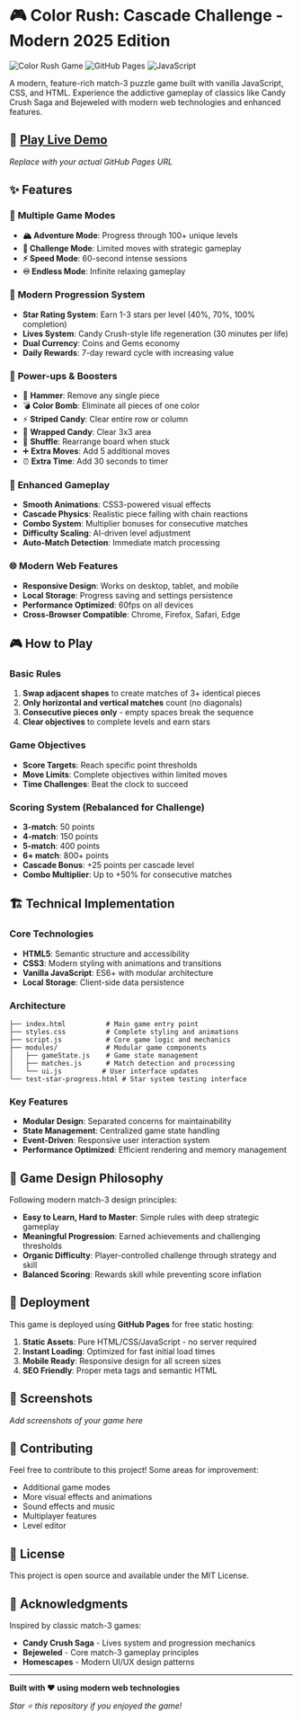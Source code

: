 # 🎮 Color Rush: Cascade Challenge - Modern 2025 Edition

![Color Rush Game](https://img.shields.io/badge/Game-Match--3-brightgreen) ![GitHub Pages](https://img.shields.io/badge/Deploy-GitHub%20Pages-blue) ![JavaScript](https://img.shields.io/badge/JavaScript-ES6+-yellow)

A modern, feature-rich match-3 puzzle game built with vanilla JavaScript, CSS, and HTML. Experience the addictive gameplay of classics like Candy Crush Saga and Bejeweled with modern web technologies and enhanced features.

## 🚀 **[Play Live Demo](https://YOUR_USERNAME.github.io/YOUR_REPO_NAME/)**
*Replace with your actual GitHub Pages URL*

## ✨ Features

### 🎯 **Multiple Game Modes**
- **🏔️ Adventure Mode**: Progress through 100+ unique levels
- **🎯 Challenge Mode**: Limited moves with strategic gameplay
- **⚡ Speed Mode**: 60-second intense sessions
- **♾️ Endless Mode**: Infinite relaxing gameplay

### 🌟 **Modern Progression System**
- **Star Rating System**: Earn 1-3 stars per level (40%, 70%, 100% completion)
- **Lives System**: Candy Crush-style life regeneration (30 minutes per life)
- **Dual Currency**: Coins and Gems economy
- **Daily Rewards**: 7-day reward cycle with increasing value

### 🔧 **Power-ups & Boosters**
- 🔨 **Hammer**: Remove any single piece
- 💣 **Color Bomb**: Eliminate all pieces of one color
- ⚡ **Striped Candy**: Clear entire row or column
- 💫 **Wrapped Candy**: Clear 3x3 area
- 🔀 **Shuffle**: Rearrange board when stuck
- ➕ **Extra Moves**: Add 5 additional moves
- ⏰ **Extra Time**: Add 30 seconds to timer

### 🎨 **Enhanced Gameplay**
- **Smooth Animations**: CSS3-powered visual effects
- **Cascade Physics**: Realistic piece falling with chain reactions
- **Combo System**: Multiplier bonuses for consecutive matches
- **Difficulty Scaling**: AI-driven level adjustment
- **Auto-Match Detection**: Immediate match processing

### 🌐 **Modern Web Features**
- **Responsive Design**: Works on desktop, tablet, and mobile
- **Local Storage**: Progress saving and settings persistence
- **Performance Optimized**: 60fps on all devices
- **Cross-Browser Compatible**: Chrome, Firefox, Safari, Edge

## 🎮 How to Play

### Basic Rules
1. **Swap adjacent shapes** to create matches of 3+ identical pieces
2. **Only horizontal and vertical matches** count (no diagonals)
3. **Consecutive pieces only** - empty spaces break the sequence
4. **Clear objectives** to complete levels and earn stars

### Game Objectives
- **Score Targets**: Reach specific point thresholds
- **Move Limits**: Complete objectives within limited moves
- **Time Challenges**: Beat the clock to succeed

### Scoring System (Rebalanced for Challenge)
- **3-match**: 50 points
- **4-match**: 150 points
- **5-match**: 400 points
- **6+ match**: 800+ points
- **Cascade Bonus**: +25 points per cascade level
- **Combo Multiplier**: Up to +50% for consecutive matches

## 🏗️ Technical Implementation

### Core Technologies
- **HTML5**: Semantic structure and accessibility
- **CSS3**: Modern styling with animations and transitions
- **Vanilla JavaScript**: ES6+ with modular architecture
- **Local Storage**: Client-side data persistence

### Architecture
```
├── index.html          # Main game entry point
├── styles.css          # Complete styling and animations
├── script.js           # Core game logic and mechanics
├── modules/            # Modular game components
│   ├── gameState.js    # Game state management
│   ├── matches.js      # Match detection and processing
│   └── ui.js          # User interface updates
└── test-star-progress.html # Star system testing interface
```

### Key Features
- **Modular Design**: Separated concerns for maintainability
- **State Management**: Centralized game state handling
- **Event-Driven**: Responsive user interaction system
- **Performance Optimized**: Efficient rendering and memory management

## 🎯 Game Design Philosophy

Following modern match-3 design principles:
- **Easy to Learn, Hard to Master**: Simple rules with deep strategic gameplay
- **Meaningful Progression**: Earned achievements and challenging thresholds
- **Organic Difficulty**: Player-controlled challenge through strategy and skill
- **Balanced Scoring**: Rewards skill while preventing score inflation

## 🚀 Deployment

This game is deployed using **GitHub Pages** for free static hosting:

1. **Static Assets**: Pure HTML/CSS/JavaScript - no server required
2. **Instant Loading**: Optimized for fast initial load times
3. **Mobile Ready**: Responsive design for all screen sizes
4. **SEO Friendly**: Proper meta tags and semantic HTML

## 🎨 Screenshots

*Add screenshots of your game here*

## 🤝 Contributing

Feel free to contribute to this project! Some areas for improvement:
- Additional game modes
- More visual effects and animations
- Sound effects and music
- Multiplayer features
- Level editor

## 📄 License

This project is open source and available under the MIT License.

## 🙏 Acknowledgments

Inspired by classic match-3 games:
- **Candy Crush Saga** - Lives system and progression mechanics
- **Bejeweled** - Core match-3 gameplay principles
- **Homescapes** - Modern UI/UX design patterns

---

**Built with ❤️ using modern web technologies**

*Star ⭐ this repository if you enjoyed the game!* 